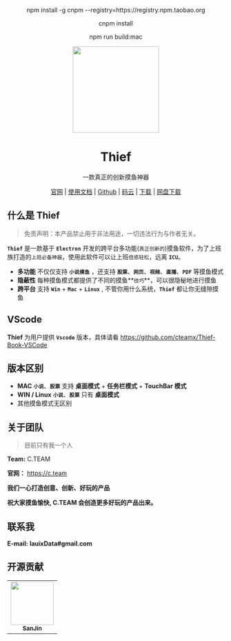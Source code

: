 <p align="center">npm install -g cnpm --registry=https://registry.npm.taobao.org</p>
<p align="center">cnpm install</p>
<p align="center">npm run build:mac</p>

<p align="center">
  <a href="https://thief.im/" target="_blank">
    <img width="200" src="images/thief.png">
  </a>
</p>

<h1 align="center">Thief </h1>
<p align="center">一款真正的创新摸鱼神器</p>

<p  align="center">
<a href="https://thief.im/" target="_bank">官网</a>
<span>|</span>
<a href="https://thief.im/docs" target="_bank">使用文档</a>
<span>|</span>
<a href="https://github.com/cteamx/Thief" target="_bank">Github</a>
<span>|</span>
<a href="https://gitee.com/cteamx/Thief" target="_bank"> 码云</a>
<span>|</span>
<a href="https://github.com/cteamx/Thief/releases" target="_bank">下载</a>
<span>|</span>
<a href="https://thief.im/download.html" target="_bank"> 网盘下载</a>
</p>

## 什么是 Thief

> 免责声明：本产品禁止用于非法用途，一切违法行为与作者无关。

**`Thief`** 是一款基于 **`Electron`** 开发的跨平台多功能(`真正创新的`)摸鱼软件，为了上班族打造的`上班必备神器`，使用此软件可以让上班`倍感轻松`，远离 **`ICU`**。


- **多功能** 不仅仅支持 **`小说摸鱼`** ，还支持 **`股票`**、**`网页`**、**`视频`**、**`直播`**、**`PDF`** 等摸鱼模式
- **隐蔽性** 每种摸鱼模式都提供了不同的摸鱼**`技巧`**，可以很隐秘地进行摸鱼
- **跨平台** 支持 **`Win`** + **`Mac`** + **`Linux`** , 不管你用什么系统，**`Thief`** 都让你无缝隙摸鱼


## VScode

**Thief** 为用户提供 **`Vscode`** 版本，具体请看 https://github.com/cteamx/Thief-Book-VSCode


## 版本区别


- **MAC** **`小说`**、**`股票`** 支持 **桌面模式** + **任务栏模式** + **TouchBar 模式**
- **WIN / Linux**  **`小说`**、**`股票`** 只有 **桌面模式**
- 其他摸鱼模式无区别


## 关于团队


> 目前只有我一个人


**Team:** C.TEAM


**官网：** https://c.team


**我们一心打造创意、创新、好玩的产品**


**祝大家摸鱼愉快, C.TEAM 会创造更多好玩的产品出来。**


## 联系我


**E-mail:** **lauixData#gmail.com**


## 开源贡献


<table>
    <tr>
        <td align="center"><a target="_bank" href="https://github.com/sanjinhub">
                <img src="https://avatars1.githubusercontent.com/u/53846155?s=460&v=4" width="100px;" height="100px;" alt="" />
                <div><sub><b>SanJin</b></sub>
                    <div>
            </a></td>
    </tr>
</table>
